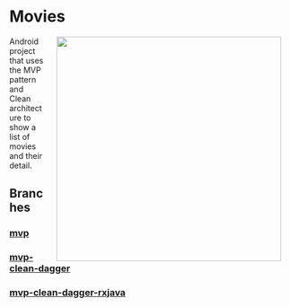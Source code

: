 # Movies

<img src="./art/screenshots.png" width="400" align="right" hspace="20">

Android project that uses the MVP pattern and Clean architecture to show a list of movies and their detail.

## Branches

### [mvp](https://github.com/JoseAngelManeiro/Movies-MVP-Kotlin/tree/mvp)


### [mvp-clean-dagger](https://github.com/JoseAngelManeiro/Movies-MVP-Kotlin/tree/mvp-clean-dagger)


### [mvp-clean-dagger-rxjava](https://github.com/JoseAngelManeiro/Movies-MVP-Kotlin/tree/mvp-clean-dagger-rxjava)

